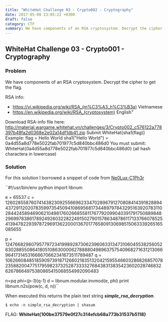 ```yaml
---
title: "WhiteHat Challenge 03 - Crypto002 - Cryptography"
date: 2017-05-08 13:05:22 +0300
draft: false
category: CTF
summary: We have components of an RSA cryptosystem. Decrypt the cipher to get the flag
---
```

## WhiteHat Challenge 03 - Crypto001 - Cryptography
### Problem

We have components of an RSA cryptosystem. Decrypt the cipher to get the flag.

RSA info: 

- https://vi.wikipedia.org/wiki/RSA_(m%C3%A3_h%C3%B3a) Vietnamese
- https://en.wikipedia.org/wiki/RSA_(cryptosystem) English"

Download RSA-info file here:
http://material.wargame.whitehat.vn/challenges/3/Crypto002_c576122a778397b48fa2d0368e2e02a14df1db41.zip
Submit WhiteHat{sha1(flag)}
Example: flag = Hello World
sha1("Hello World") = 0a4d55a8d778e5022fab701977c5d840bbc486d0
You must submit: WhiteHat{0a4d55a8d778e5022fab701977c5d840bbc486d0}
(all hash charactera in lowercase)

### Solution

For this solution I borrowed a snippet of code from [Ne0Lux-C1Ph3r](https://github.com/Ne0Lux-C1Ph3r/WRITE-UP/blob/master/EasyCTF/Cryptography/RSA_3.md)

``#!/usr/bin/env python
import libnum

e = 65537
c = 126028558760741438230925566962334702896791270808414391828894437291120207835997354509410869568173448979784329516392078311028442458946906210498176026685581176779209904039179175088984829699783861789249260322822491502790157863487861171337660785254139478229397872969136220001367017765809130698515063339265165085655

p = 12476682960795779723419989287306239606331347310604553825605263028855086418051086300006278888049896375754096827163121306696417314531666670662341673511789487
q = 10626608485185909739187126602183513204215955466032868268570782358820047751795982373252873333276843831383542360202874683262678664975380865415068554992090483

n=p*q
phi=(p-1)*(q-1)
d = libnum.modular.invmod(e, phi)
print libnum.n2s(pow(c, d, n))``

When executed this returns the plain text string ___simple\_rsa\_decryption___.

``$ echo -n simple_rsa_decryption | shasum``

FLAG: __WhiteHat{100be37579e0f27c314efcb68a773b31537b5118}__
